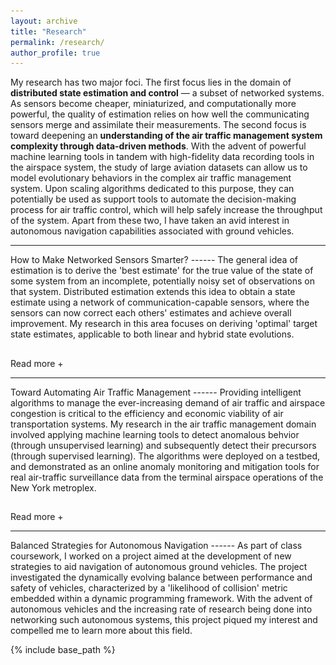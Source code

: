 ```yaml
---
layout: archive
title: "Research"
permalink: /research/
author_profile: true
---
```


My research has two major foci. The first focus lies in the domain of <strong>distributed state estimation and control</strong> — a subset of networked systems. As sensors become cheaper, miniaturized, and computationally more powerful, the quality of estimation relies on how well the communicating sensors merge and assimilate their measurements. The second focus is toward deepening an <strong>understanding of the air traffic management system complexity through data-driven methods</strong>. With the advent of powerful machine learning tools in tandem with high-fidelity data recording tools in the airspace system, the study of large aviation datasets can allow us to model evolutionary behaviors in the complex air traffic management system. Upon scaling algorithms dedicated to this purpose, they can potentially be used as support tools to automate the decision-making process for air traffic control, which will help safely increase the throughput of the system. Apart from these two, I have taken an avid interest in autonomous navigation capabilities associated with ground vehicles.

<hr>
How to Make Networked Sensors Smarter?
------
 <div id="dots" style="display:inline">The general idea of estimation is to derive the 'best estimate' for the true value of the state of some system from an incomplete, potentially noisy set of observations on that system. Distributed estimation extends this idea to obtain a state estimate using a network of communication-capable sensors, where the sensors can now correct each others' estimates and achieve overall improvement. My research in this area focuses on deriving 'optimal' target state estimates, applicable to both linear and hybrid state evolutions.</div>
 <div id="more" style="display:none">The general idea of estimation is to derive the 'best estimate' for the true value of the state of some system from an incomplete, potentially noisy set of observations on that system. Distributed estimation extends this idea to obtain a state estimate using a network of communication-capable sensors, where the sensors can now correct each others' estimates and achieve overall improvement. In a founding consensus-based distributed estimation <a href="https://ieeexplore.ieee.org/abstract/document/5399678" title="Optimal discrete-time Kalman consensus filter @ ACC2017">article</a>, Olfati introduced a novel consensus-based update architecture for distributed estimation, albeit developing a sub-optimal version owing to the mathematical and implementational complexity involved in developing an optimal version. I devoted my time to research an <a href="https://ieeexplore.ieee.org/abstract/document/7963859" title="Optimal discrete-time Kalman consensus filter @ ACC2017">optimal form</a> of this Kalman consensus filter (OKCF), where the optimal gains resulted in the best possible MMSE estimate of the target. To improve the applicability of the optimal distributed estimator, I subsequently worked to enhance the algorithm to estimate the <a href="https://digital-library.theiet.org/content/journals/10.1049/iet-cta.2017.1208" title="Distributed State Estimation for a Stochastic Linear Hybrid System over a Sensor Network @ IET">hybrid states</a> of target evolving in a hybrid fashion using the Interacting Multiple Model concept.

 <figure>
  <img src="/images/iet1.png" alt="Distributed Hybrid State Estimator" style="width:40%">
  <figcaption>Architecture of distributed hybrid estimator.</figcaption>
</figure>

<div class="flex-container">
  <div><figure>
  <img src="/images/iet2.jpg" alt="Tracked aircraft trajectory" style="width:80%">
  <figcaption>Tracking an aircraft that switches between left-turn, right-turn and constant-velocity modes.</figcaption>
</figure></div>
  <div><figure>
  <img src="/images/iet3.jpg" alt="Aircraft mode porbability" style="width:80%">
  <figcaption>Estimated mode probabaility.</figcaption>
</figure></div>
</div> 
 
During recent months, I have been involved in an investigation to modify the algorithm to allow the sensors to be '<a href="https://ieeexplore.ieee.org/abstract/document/9030070" title="Optimal Kalman Consensus Filter for Weighted Directed Graphs @ CDC2019">naïve</a>', in the sense that some sensors may not be able to obtain measurements from the target, but are relying just on communicated information.</div>
<hr style="height:1pt; visibility:hidden;" />
<btn onclick="myFunction1()" id="myBtn">Read more +</btn> 

<hr>
Toward Automating Air Traffic Management
------
<div id="dot2" style="display:inline"> Providing intelligent algorithms to manage the ever-increasing demand of air traffic and airspace congestion is critical to the efficiency and economic viability of air transportation systems. My research in the air traffic management domain involved applying machine learning tools to detect anomalous behvior (through unsupervised learning) and subsequently detect their precursors (through supervised learning). The algorithms were deployed on a testbed, and demonstrated as an online anomaly monitoring and mitigation tools for real air-traffic surveillance data from the terminal airspace operations of the New York metroplex.
</div>

<div id="mor2" style="display:none"> Providing intelligent algorithms to manage the ever-increasing demand of air traffic and airspace congestion is critical to the efficiency and economic viability of air transportation systems. During my masters program, I undertook research in this domain for a project titled 'Intent-Based Data Mining for Identifying and Classifying Conflict Detection and Resolution from Historical Aircraft Track Data', which coupled together the concepts of machine learning and air traffic management. The project involved applying machine learning techniques to find patterns in trajectory-based operations, and mimic the responses of air traffic controllers and pilots to en-route conflicts. Initially starting with off-the-shelf toolboxes to analyze the aviation datasets, we realized that basic toolboxes like Support Vector Machines and Neural Networks were incapable of learning the intricacies and variabilities of human responses in this context. Therefore, we developed a novel feature-weighted approach to learning, which improved the performance of the supervised learning process. This project exposed me to the inherent challenges of implementing mathematical techniques to such practical systems and motivated me to delve deeper into this field.

During my Ph.D., I researched anomaly detection in aviation datasets, where the anomalies are closely tied to operational or safety issues in the terminal airspace. Inspired by the <a href="icrat.org/ICRAT/seminarContent/2018/papers/ICRAT_2018_paper_39.pdf">work</a> of a colleague, I developed a human-interpretable anomaly detection algorithm — called <a href="https://arc.aiaa.org/doi/abs/10.2514/6.2019-0682" title="Anomaly Detection Using Temporal Logic Based Learning for Terminal Airspace Operations @ SciTech 2019">TempAD</a> — relying on unsupervised machine learning techniques to aid the visualization of anomaly detection models in the physical space. Considering that aviation operations are periodic, I developed a recursive data-driven anomaly detection algorithm — called <a href="https://arc.aiaa.org/doi/10.2514/1.I010711" title="Incremental-Learning-Based Unsupervised Anomaly Detection Algorithm for Terminal Airspace Operations @ JAIS">TempAD-OU</a> (for Overnight Update) — that was capable of maintaining an anomaly detection model library and incrementally adapting it to newly recorded data. This research focused on finding abnormal behavior in the terminal airspace; a complementary problem and a natural next-step is prognosis, i.e., determining the causes — called precursors — for these behaviors in the same dataset. For this purpose, I developed a precursor detection algorithm — called <a href="https://arc.aiaa.org/doi/10.2514/1.D0182" title="Reactive Temporal Logic-Based Precursor Detection Algorithm for Terminal Airspace Operations @ JAT">reactive TempAD</a> — through a supervised learning approach. During recent months, I have been focusing on enhancing these algorithms to be applied to real-time streaming data, so that they can potentially be used as online anomaly monitoring and mitigation tools.

<figure>
  <img src="/images/tempad1.png" alt="Architecture of Anomaly Detection Algorithm" style="width:70%">
  <figcaption>Architecture of anomaly detection algorithm.</figcaption>
</figure>

<figure>
  <img src="/images/NewerSturn.png" alt="Anomaly and Precursor Detection" style="width:50%">
  <figcaption>Anomaly and precursor detection for approach to LGA RWY31.</figcaption>
</figure>

This research for anomaly and precursor detection was a collaborative project with NASA, Mosaic ATM, and Honeywell, and required me to test and then package and deploy the developed algorithms. The algorithms were tested in a realistic scenario on datasets recorded in the New York metroplex airspace region.
<hr style="height:1pt; visibility:hidden;" />
<iframe width="420" height="315"
src="/images/tempad2.mp4">
</iframe></div>
<hr style="height:1pt; visibility:hidden;" />
<btn onclick="myFunction2()" id="myBt2">Read more +</btn> 

<hr>
Balanced Strategies for Autonomous Navigation
------
As part of class coursework, I worked on a project aimed at the development of new strategies to aid navigation of autonomous ground vehicles. The project investigated the dynamically evolving balance between performance and safety of vehicles, characterized by a 'likelihood of collision' metric embedded within a dynamic programming framework. With the advent of autonomous vehicles and the increasing rate of research being done into networking such autonomous systems, this project piqued my interest and compelled me to learn more about this field.

<script>
function myFunction1() {
  var dots = document.getElementById("dots");
  var moreText = document.getElementById("more");
  var btnText = document.getElementById("myBtn");

  if (dots.style.display === "none") {
    dots.style.display = "inline";
    btnText.innerHTML = "Read more +"; 
    moreText.style.display = "none";
  } else {
    dots.style.display = "none";
    btnText.innerHTML = "Read less -"; 
    moreText.style.display = "inline";
  }
}

function myFunction2() {
  var dots2 = document.getElementById("dot2");
  var moreText2 = document.getElementById("mor2");
  var btnText2 = document.getElementById("myBt2");

  if (dots2.style.display === "none") {
    dots2.style.display = "inline";
    btnText2.innerHTML = "Read more +"; 
    moreText2.style.display = "none";
  } else {
    dots2.style.display = "none";
    btnText2.innerHTML = "Read less -"; 
    moreText2.style.display = "inline";
  }
}
</script>

{% include base_path %}


